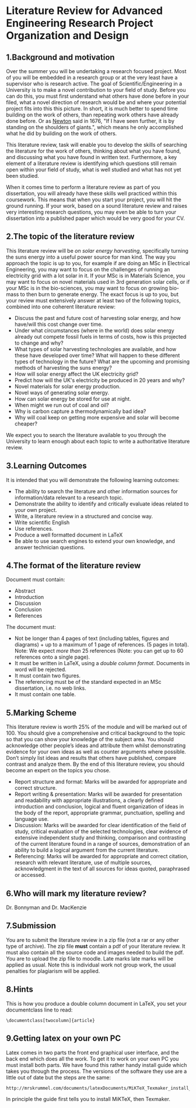 Literature Review for Advanced Engineering Research Project Organization and Design
=========================

1.Background and motivation
----------------------------

Over the summer you will be undertaking a research focused project.  Most of you will be embedded in a research group or at the very least have a supervisor who is research active.  The goal of Scientific/Engineering in a University is to make a novel contribution to your field of study.  Before you can do this, you must first understand what others have done before in your filed, what a novel direction of research would be and where your potential project fits into this this picture.  In short, it is much better to spend time building on the work of others, than repeating work others have already done before.  Or as [Newton](https://en.wikipedia.org/wiki/Isaac_Newton) said in 1676, "If I have seen further, it is by standing on the shoulders of giants.", which means he only accomplished what he did by building on the work of others.

This literature review, task will enable you to develop the skills of searching the literature for the work of others, thinking about what you have found, and discussing what you have found in written text.  Furthermore, a key element of a literature review is identifying which questions still remain open within your field of study, what is well studied and what has not yet been studied.

When it comes time to perform a literature review as part of you dissertation, you will already have these skills well practiced within this coursework.  This means that when you start your project, you will hit the ground running. If your work, based on a sound literature review and raises very interesting research questions, you may even be able to turn your dissertation into a published paper which would be very good for your CV.

2.The topic of the literature review
-------------------------------------

This literature review will be *on solar energy harvesting*, specifically turning the suns energy into a useful power source for man kind.  The way you approach the topic is up to you, for example if are doing an MSc in Electrical Engineering, you may want to focus on the challenges of running an electricity grid with a lot solar in it.  If your MSc is in Materials Science, you may want to focus on novel materials used in 3rd generation solar cells, or if your MSc is in the bio-sciences, you may want to focus on growing bio-mass to then burn to generate energy.  The exact focus is up to you, but your review must extensively answer at least two of the following topics, combined into one coherent literature review:

 - Discuss the past and future cost of harvesting solar energy, and how have/will this cost change over time.
 - Under what circumstances (where in the world) does solar energy already out compete fossil fuels in terms of costs, how is this projected to change and why?
 - What types of solar harvesting technologies are available, and how these have developed over time?  What will happen to these different types of technology in the future? What are the upcoming and promising methods of harvesting the suns energy?
 - How will solar energy affect the UK electricity grid?
 - Predict how will the UK's electricity be produced in 20 years and why?
 - Novel materials for solar energy production.
 - Novel ways of generating solar energy.
 - How can solar energy be stored for use at night.
 - When might we run out of coal and oil?
 - Why is carbon capture a thermodynamically bad idea?
 - Why will coal keep on getting more expensive and solar will become cheaper?

We expect you to search the literature available to you through the University to learn enough about each topic to write a authoritative literature review.

3.Learning Outcomes
--------------------

It is intended that you will demonstrate the following learning outcomes:

 - The ability to search the literature and other information sources for information/data relevant to a research topic.
 - Demonstrate the ability to identify and critically evaluate ideas related to your own project.
 - Write, a literature review in a structured and concise way.
 - Write scientific English
 - Use references.
 - Produce a well formatted document in LaTeX
 - Be able to use search engines to extend your own knowledge, and answer technician questions.

4.The format of the literature review
--------------------------------------

Document must contain:

 - Abstract
 - Introduction
 - Discussion
 - Conclusion
 - References

The document must:
- Not be longer than 4 pages of text (including tables, figures and diagrams) + up to a maximum of 1 page of references. (5 pages in total). Note: We expect *more than* 25 references (Note: you can get up to 60 references onto a single page).
- It must be written in LaTeX, using a *double column format*.  Documents in word will be rejected.
- It must contain two figures.
- The referencing must be of the standard expected in an MSc dissertation, i.e. no web links.
- It must contain one table.


5.Marking Scheme
----------------

This literature review is worth 25% of the module and will be marked out of 100.  You should give a comprehensive and critical background to the topic so that you can show your knowledge of the subject area.  You should acknowledge other people’s ideas and attribute them whilst demonstrating evidence for your own ideas as well as counter arguments where possible.  Don’t simply list ideas and results that others have published, compare contrast and analyze them.  By the end of this literature review, you should become an expert on the topics you chose.

 - Report structure and format: Marks will be awarded for appropriate and correct structure.
 - Report writing & presentation: Marks will be awarded for presentation and readability with appropriate illustrations, a clearly defined introduction and conclusion, logical and fluent organization of ideas in the body of the report, appropriate grammar, punctuation, spelling and language use.
 - Discussion: Marks will be awarded for clear identification of the field of study, critical evaluation of the selected technologies, clear evidence of extensive independent study and thinking, comparison and contrasting of the current literature found in a range of sources, demonstration of an ability to build a logical argument from the current literature.
 - Referencing: Marks will be awarded for appropriate and correct citation, research with relevant literature, use of multiple sources, acknowledgment in the text of all sources for ideas quoted, paraphrased or accessed.

6.Who will mark my literature review?
--------------------------------------

Dr. Bonnyman and Dr. MacKenzie

7.Submission
-------------

You are to submit the literature review in a zip file (not a rar or any other type of archive).  The zip file **must** contain a pdf of your literature review.  It must also contain all the source code and images needed to build the pdf.  You are to upload the zip file to moodle.  Late marks late marks will be applied as usual.  Note this is individual work not group work, the usual penalties for plagiarism will be applied.

8.Hints
--------

This is how you produce a double column document in LaTeX, you set your documentclass line to read:

```
\documentclass[twocolumn]{article}
```


9.Getting latex on your own PC
-------------------------------
Latex comes in two parts the front end graphical user interface, and the back end which does all the work.   To get it to work on your own PC you must install both parts.  We have found this rather handy install guide which takes you through the process. The versions of the software they use are a little out of date but the steps are the same:

~~~~
http://mrskrummel.com/documents/latexDocuments/MiKTeX_Texmaker_install_guide.pdf
~~~~

In principle the guide first tells you to install MiKTeX, then Texmaker.

